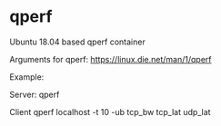 # qperf
Ubuntu 18.04 based qperf container

Arguments for qperf: https://linux.die.net/man/1/qperf

Example:

Server:
qperf

Client
qperf localhost -t 10 -ub tcp_bw tcp_lat udp_lat
